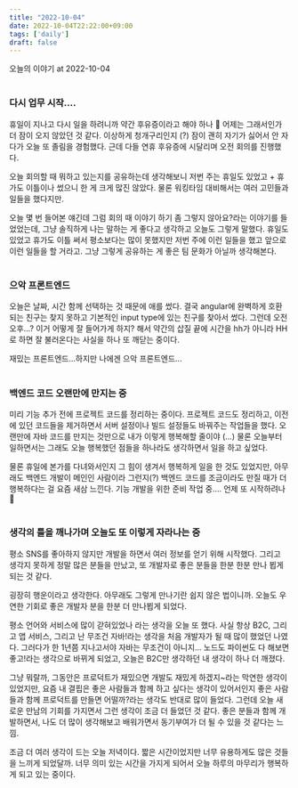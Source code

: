 ```yaml
---
title: "2022-10-04"
date: 2022-10-04T22:22:00+09:00
tags: ['daily']
draft: false
---
```

오늘의 이야기 at 2022-10-04
<!--more--> 

#
### 다시 업무 시작....
휴일이 지나고 다시 일을 하려니까 약간 후유증이라고 해야 하나 🥲 
어제는 그래서인가 더 잠이 오지 않았던 것 같다. 
이상하게 청개구리인지 (?) 잠이 괜히 자기가 싫어서 안 자다가 오늘 또 졸림을 경험했다. 
근데 다들 연휴 후유증에 시달리며 오전 회의를 진행했다.

오늘 회의할 때 뭐하고 있는지를 공유하는데 생각해보니 저번 주는 휴일도 있었고 + 휴가도 이틀이나 썼으니 한 게 크게 많진 않았다. 
물론 워킹타임 대비해서는 여러 고민들과 일들을 했다지만. 

오늘 몇 번 들어본 얘긴데 그럼 회의 때 이야기 하기 좀 그렇지 않아요?라는 이야기를 들었었는데, 그냥 솔직하게 나는 말하는 게 좋다고 생각하고 오늘도 그렇게 말했다. 
휴일도 있었고 휴가도 이틀 써서 평소보다는 많이 못했지만 저번 주에 이런 일들을 했고 앞으로 이런 일들을 할 거라고. 
그냥 그렇게 공유하는 게 좋은 팀 문화가 아닐까 생각해본다.


#
### 으악 프론트엔드

오늘은 날짜, 시간 함께 선택하는 것 때문에 애를 썼다. 
결국 angular에 완벽하게 호환되는 친구는 찾지 못하고 기본적인 input type에 있는 친구를 찾아서 썼다. 
그런데 오전 오후...? 이거 어떻게 잘 들어가게 하지? 해서 약간의 삽질 끝에 시간을 hh가 아니라 HH로 하면 잘 불러온다는 사실을 하나 또 깨닫는 중이다. 

재밌는 프론트엔드...하지만 나에겐 으악 프론트엔드...


#
### 백엔드 코드 오랜만에 만지는 중
미리 기능 추가 전에 프로젝트 코드를 정리하는 중이다. 
프로젝트 코드도 정리하고, 이전에 있던 코드들을 제거하면서 서버 설정이나 빌드 설정들도 바꿔주는 작업들을 했다. 
오랜만에 자바 코드를 만지는 것만으로 내가 이렇게 행복해할 줄이야 (...) 
물론 오늘부터 일하면서는 그래도 오늘 행복했던 점들을 하나라도 생각하면서 일을 하고 싶었다.

물론 휴일에 본가를 다녀와서인지 그 힘이 생겨서 행복하게 일을 한 것도 있었지만, 아무래도 백엔드 개발이 메인인 사람이라 그런지(?) 백엔드 코드를 조금이라도 만질 때가 더 행복하다는 걸 요즘 새삼 느낀다. 
기능 개발을 위한 준비 작업 중.... 언제 또 시작하려나 🥲


#
### 생각의 틀을 깨나가며 오늘도 또 이렇게 자라나는 중
평소 SNS를 좋아하지 않지만 개발을 하면서 여러 정보를 얻기 위해 시작했다. 
그리고 생각지 못하게 정말 많은 분들을 만났고, 또 개발자로 좋은 분들을 한분 한분 만나 뵙게 되는 것 같다. 

굉장히 행운이라고 생각한다. 
아무래도 그렇게 만나기란 쉽지 않은 법이니까. 
오늘도 우연한 기회로 좋은 개발자 분을 한분 더 만나뵙게 되었다.

평소 언어와 서비스에 많이 갇혀있었나 라는 생각을 오늘 또 했다. 
사실 항상 B2C, 그리고 앱 서비스, 그리고 난 무조건 자바!라는 생각을 처음 개발자가 될 때 많이 했었던 나였다. 
그러다가 한 1년쯤 지나고서야 자바는 무조건이 아니지... 노드도 파이썬도 다 해보면 좋고!라는 생각으로 바뀌게 되었고, 오늘은 B2C만 생각하던 내 생각이 하나 더 깨졌다.

그냥 뭐랄까, 그동안은 프로덕트가 재밌으면 개발도 재밌게 하겠지~라는 막연한 생각이 있었지만, 요즘 내 결핍은 좋은 사람들과 함께 하고 싶다는 생각이 있어서인지 좋은 사람들과 함께 프로덕트를 만들면 어떨까?라는 생각도 반대로 많이 들었다. 
그런데 오늘 새로운 만남의 기회를 가지면서 그런 생각이 조금 더 들었던 것 같다. 
좋은 분들과 함께 개발하면서, 나도 더 많이 생각해보고 배워가면서 동기부여가 더 될 수 있을 것 같다는 느낌. 

조금 더 여러 생각이 드는 오늘 저녁이다. 
짧은 시간이었지만 너무 유용하게도 많은 것들을 느끼게 되었달까. 
너무 의미 있는 시간을 가지게 되어서 오늘 하루의 마무리가 행복하게 되고 있는 중이다.